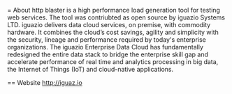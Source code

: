 = About
http blaster is a high performance load generation tool for testing web services.
The tool was contriubted as open source by iguazio Systems LTD.
iguazio delivers data cloud services, on premise, with commodity hardware. It combines the cloud’s cost savings, agility and simplicity with the security, lineage and performance required by today's enterprise organizations. The iguazio Enterprise Data Cloud has fundamentally redesigned the entire data stack to bridge the enterprise skill gap and accelerate performance of real time and analytics processing in big data, the Internet of Things (IoT) and cloud-native applications.

== Website
http://iguaz.io

 



